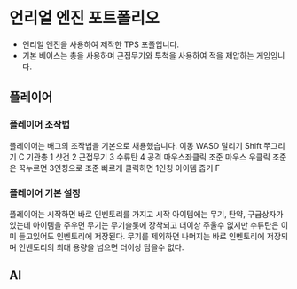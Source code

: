# **언리얼 엔진 포트폴리오**
- 언리얼 엔진을 사용하여 제작한 TPS 포폴입니다.
- 기본 베이스는 총을 사용하며 근접무기와 투척을 사용하여 적을 제압하는 게임임니다.

## 플레이어
### 플레이어 조작법
플레이어는 배그의 조작법을 기본으로 채용했습니다.
이동 WASD
달리기 Shift
쭈그리기 C
기관총 1
샷건 2
근접무기 3
수류탄 4
공격 마우스좌클릭
조준 마우스 우클릭
조준은 꾹누르면 3인칭으로 조준 빠르게 클릭하면 1인칭
아이템 줍기 F
### 플레이어 기본 설정
플레이어는 시작하면 바로 인벤토리를 가지고 시작
아이템에는 무기, 탄약, 구급상자가 있는데 아이템을 주우면 무기는 무기슬롯에 장착되고 더이상 주울수 없지만 수류탄은 이미 들고있어도 인벤토리에 저장된다.
무기를 제외하면 나머지는 바로 인벤토리에 저장되며 인벤토리의 최대 용량을 넘으면 더이상 담을수 없다.


## AI
